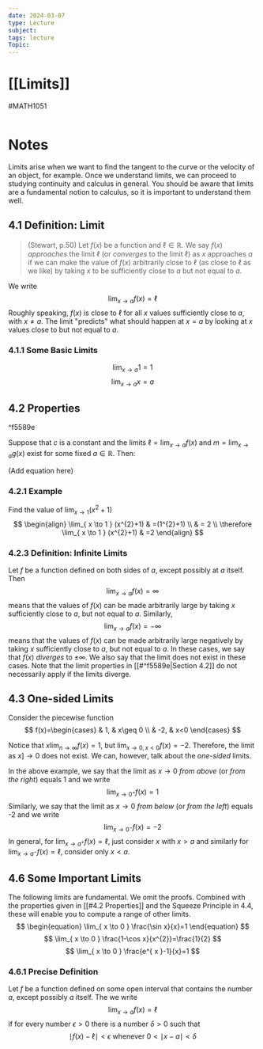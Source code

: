 ```yaml
---
date: 2024-03-07
type: Lecture
subject: 
tags: lecture
Topic:
---
```

# [[Limits]]
#MATH1051

```toc
```


# Notes

Limits arise when we want to find the tangent to the curve or the velocity of an object, for example. Once we understand limits, we can proceed to studying continuity and calculus in general. You should be aware that limits are a fundamental notion to calculus, so it is important to understand them well.

## 4.1 Definition: Limit

> (Stewart, p.50) Let $f(x)$ be a function and $\ell \in \mathbb{R}$. We say $f(x)$ *approaches* the limit $\ell$ (or *converges* to the limit $\ell$) as $x$ approaches $a$ if we can make the value of $f(x)$ arbitrarily close to $\ell$ (as close to $\ell$ as we like) by taking $x$ to be sufficiently close to $a$ but not equal to $a$.

We write
$$
\lim_{ x \to a } f(x)=\ell
$$
Roughly speaking, $f(x)$ is close to $\ell$ for all $x$ values sufficiently close to $a$, with $x\neq a$. The limit "predicts" what should happen at $x=a$ by looking at $x$ values close to but not equal to $a$.

### 4.1.1 Some Basic Limits
$$
\lim_{ x \to a } 1=1
$$
$$
\lim_{ x \to a } x=a
$$
## 4.2 Properties

^f5589e

Suppose that $c$ is a constant and the limits $\ell=\lim_{ x \to a }f(x)$ and $m=\lim_{ x \to a }g(x)$ exist for some fixed $a\in\mathbb{R}.$ Then:

(Add equation here)

### 4.2.1 Example

Find the value of $\lim_{ x \to 1 }(x^{2}+1)$
$$
\begin{align}
\lim_{ x \to 1 } (x^{2}+1)  & =(1^{2}+1) \\
  & = 2 \\
\therefore \lim_{ x \to 1 } (x^{2}+1) & =2
\end{align}
$$
### 4.2.3 Definition: Infinite Limits

Let $f$ be a function defined on both sides of $a$, except possibly at $a$ itself. Then
$$
\lim_{ x \to a } f(x)=\infty
$$
means that the values of $f(x)$ can be made arbitrarily large by taking $x$ sufficiently close to $a$, but not equal to $a$.
Similarly,
$$
\lim_{ x \to a } f(x)=-\infty
$$
means that the values of $f(x)$ can be made arbitrarily large negatively by taking $x$ sufficiently close to $a$, but not equal to $a$.
In these cases, we say that $f(x)$ *diverges* to $\pm \infty$. We also say that the limit does not exist in these cases. Note that the limit properties in [[#^f5589e|Section 4.2]] do not necessarily apply if the limits diverge.

## 4.3 One-sided Limits

Consider the piecewise function
$$
f(x)=\begin{cases}
  & 1, & x\geq 0 \\
& -2, & x<0 
\end{cases}
$$

Notice that $x\lim_{ n \to \infty }f(x)=1$, but $\lim_{ x \to 0,x<0 }f(x)=-2$. Therefore, the limit as $x]\to 0$ does not exist. We can, however, talk about the *one-sided* limits.

In the above example, we say that the limit as $x\to 0$ *from above* (or *from the right*) equals 1 and we write
$$
\lim_{ x \to 0^+ } f(x)=1
$$
Similarly, we say that the limit as $x\to 0$ *from below* (or *from the left*) equals -2 and we write
$$
\lim_{ x \to 0^- } f(x)=-2
$$
In general, for $\lim_{ x \to a^+ }f(x)=\ell,$ just consider $x$ with $x>a$ and similarly for $\lim_{ x \to a^- }f(x)=\ell$, consider only $x<a$.

## 4.6 Some Important Limits

The following limits are fundamental. We omit the proofs. Combined with the properties given in [[#4.2 Properties]] and the Squeeze Principle in 4.4, these will enable you to compute a range of other limits.
$$
\begin{equation}
\lim_{ x \to 0 } \frac{\sin x}{x}=1
\end{equation}
$$
$$
\lim_{ x \to 0 } \frac{1-\cos x}{x^{2}}=\frac{1}{2}
$$
$$
\lim_{ x \to 0 } \frac{e^{ x }-1}{x}=1
$$
### 4.6.1 Precise Definition

Let $f$ be a function defined on some open interval that contains the number $a$, except possibly $a$ itself. The we write
$$
\lim_{ x \to a } f(x)=\ell
$$
if for every number $\epsilon>0$ there is a number $\delta> 0$ such that 
$$
\mid f(x)-\ell \mid < \epsilon \text{ whenever }0<\mid x-a \mid < \delta
$$
